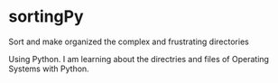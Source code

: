 # sortingPy
Sort and make organized the complex and frustrating directories

Using Python. I am learning about the directries and files of Operating Systems with Python.

